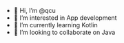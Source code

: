 - 👋 Hi, I’m @qcu
- 👀 I’m interested in App development  
- 🌱 I’m currently learning Kotlin
- 💞️ I’m looking to collaborate on Java

<!---
qcu/qcu is a ✨ special ✨ repository because its `README.md` (this file) appears on your GitHub profile.
You can click the Preview link to take a look at your changes.
--->
